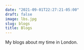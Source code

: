 ```yaml
---
date: "2021-09-01T22:27:21-05:00"
draft: false
image: lbs.jpg
slug: blogs
title: Blogs
---
```


My blogs about my time in London.